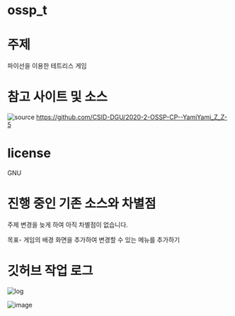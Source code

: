 # ossp_t
# 주제
파이선을 이용한 테트리스 게임

# 참고 사이트 및 소스
![source](https://user-images.githubusercontent.com/121841830/211716086-6bd65858-2b45-48c8-b6aa-e8f332a7a33e.png)
https://github.com/CSID-DGU/2020-2-OSSP-CP--YamiYami_Z_Z-5

# license
GNU

# 진행 중인 기존 소스와 차별점
주제 변경을 늦게 하여 아직 차별점이 없습니다.

목표- 게임의 배경 화면을 추가하여 변경할 수 있는 메뉴를 추가하기

# 깃허브 작업 로그
![log](https://user-images.githubusercontent.com/121841830/211715334-1e7c4855-f533-4dd7-8629-3284f30913f3.png)

![image](https://user-images.githubusercontent.com/121841830/211617488-ae885f4f-f9e2-41ca-8b8c-0d009ca873e9.png)
